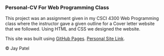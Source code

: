 ### Personal-CV For Web Programming Class

This project was an assignment given in my CSCI 4300 Web Programming class where the instructor gave a given outline for a Cover letter website that we followed. Using HTML and CSS we designed the website.

This site was built using [GitHub Pages](https://pages.github.com/).
[Personal Site Link](https://jayp822.github.io/Personal-CV/).

 &#169; Jay Patel